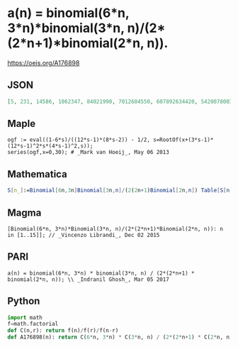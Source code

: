 # a\(n\) \= binomial\(6\*n, 3\*n\)\*binomial\(3\*n, n\)/\(2\*\(2\*n\+1\)\*binomial\(2\*n, n\)\)\.
https://oeis.org/A176898
## JSON
```JSON
[5, 231, 14586, 1062347, 84021990, 7012604550, 607892634420, 54200780036595, 4938927219474990, 457909109348466930, 43057935618181929900, 4096531994713828810686, 393617202432246696493436, 38142088615983865845923052, 3723160004902167033863327592]
```
## Maple
```Maple
ogf := eval((1-6*s)/((12*s-1)*(8*s-2)) - 1/2, s=RootOf(x+(3*s-1)*(12*s-1)^2*s*(4*s-1)^2,s));
series(ogf,x=0,30); # _Mark van Hoeij_, May 06 2013
```
## Mathematica
```Mathematica
S[n_]:=Binomial[6n,3n]Binomial[3n,n]/(2(2n+1)Binomial[2n,n]) Table[S[n],{n,1,50}]
```
## Magma
```Magma
[Binomial(6*n, 3*n)*Binomial(3*n, n)/(2*(2*n+1)*Binomial(2*n, n)): n in [1..15]]; // _Vincenzo Librandi_, Dec 02 2015
```
## PARI
```PARI
a(n) = binomial(6*n, 3*n) * binomial(3*n, n) / (2*(2*n+1) * binomial(2*n, n)); \\ _Indranil Ghosh_, Mar 05 2017
```
## Python
```Python
import math
f=math.factorial
def C(n,r): return f(n)/f(r)/f(n-r)
def A176898(n): return C(6*n, 3*n) * C(3*n, n) / (2*(2*n+1) * C(2*n, n)) # _Indranil Ghosh_, Mar 05 2017
```

